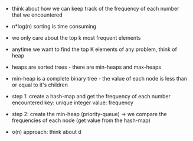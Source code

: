 - think about how we can keep track of the frequency of each number that we encountered
- n*log(n) sorting is time consuming
- we only care about the top k most frequent elements
- anytime we want to find the top K elements of any problem, think of heap
- heaps are sorted trees - there are min-heaps and max-heaps
- min-heap is a complete binary tree - the value of each node is less than or equal to it's children

- step 1: create a hash-map and get the frequency of each number encountered
    key: unique integer
    value: frequency

- step 2: create the min-heap (priority-queue) -> we compare the frequencies of each node (get value from the hash-map)

- o(n) approach:
  think about d